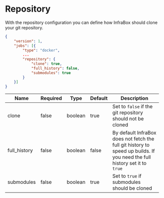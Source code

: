 # Repository
With the repository configuration you can define how InfraBox should clone your git repository.

```json
{
    "version": 1,
    "jobs": [{
        "type": "docker",
        ...
        "repository": {
            "clone": true,
            "full_history": false,
            "submodules": true
        }
    }]
}
```

| Name | Required | Type | Default | Description |
|------|----------|------|---------|-------------|
|clone|false|boolean|true|Set to `false` if the git repository should not be cloned|
|full_history|false|boolean|false|By default InfraBox does not fetch the full git history to speed up builds. If you need the full history set it to `true`|
|submodules|false|boolean|true|Set to `true` if submodules should be cloned|
